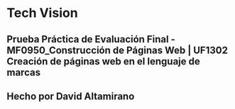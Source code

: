 # Tech Vision

## Prueba Práctica de Evaluación Final - MF0950_Construcción de Páginas Web | UF1302 Creación de páginas web en el lenguaje de marcas

## Hecho por **David Altamirano**